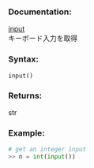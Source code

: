 ### Documentation:

[input](https://docs.python.org/ja/3/library/functions.html#input)  
キーボード入力を取得

### Syntax:

```input()```

### Returns:

str

### Example: 

```python
# get an integer input 
>> n = int(input())
```
